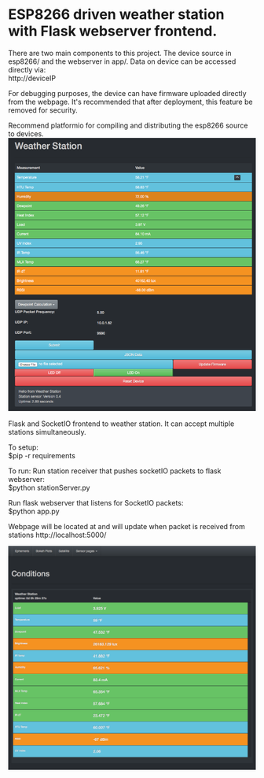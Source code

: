 # ESP8266 driven weather station with Flask webserver frontend.

There are two main components to this project.  The device source in esp8266/ and the webserver in app/.  Data on device can be accessed directly via:\
http://deviceIP

For debugging purposes, the device can have firmware uploaded directly from the webpage.  It's recommended that after deployment, this feature be removed for security.

Recommend platformio for compiling and distributing the esp8266 source to devices.
![Alt text](/screenshots/WXDevice_ESP8266.png?raw=true "Device Webpage")

Flask and SocketIO frontend to weather station.  It can accept multiple stations simultaneously.  

To setup:\
$pip -r requirements

To run:
Run station receiver that pushes socketIO packets to flask webserver:\
$python stationServer.py

Run flask webserver that listens for SocketIO packets:\
$python app.py

Webpage will be located at and will update when packet is received from stations
http://localhost:5000/

![Alt text](/screenshots/FlaskWXServer.png?raw=true "Flask Server Webpage")
